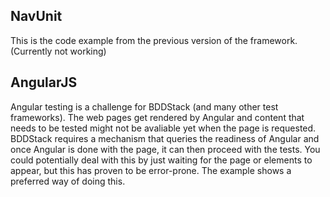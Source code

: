 ## NavUnit
This is the code example from the previous version of the framework. (Currently not working)

## AngularJS
Angular testing is a challenge for BDDStack (and many other test frameworks). The web pages get rendered by Angular and content that needs to be tested might not be avaliable yet when the page is requested. BDDStack requires a mechanism that queries the readiness of Angular and once Angular is done with the page, it can then proceed with the tests.
You could potentially deal with this by just waiting for the page or elements to appear, but this has proven to be error-prone.
The example shows a preferred way of doing this.
